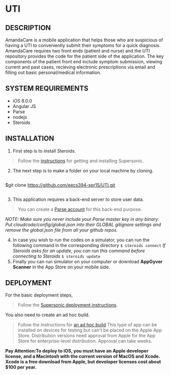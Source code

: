 # UTI

## DESCRIPTION
AmandaCare is a mobile application that helps those who are suspicious of having a UTI to conveniently submit their symptoms for a quick diagnosis. AmandaCare requires two front ends (patient and nurse) and the UTI repository provides the code for the patient side of the application. The key components of the patient front end include symptom submission, viewing current and past cases, recieving electronic prescriptions via email and filling out basic personal/medical information.

## SYSTEM REQUIREMENTS
* iOS 8.0.0
* Angular JS 
* Parse 
* nodejs
* Steroids

## INSTALLATION

1. First step is to install Steroids.
>Follow the [instructions](https://academy.appgyver.com/installwizard/steps#/home) for getting and installing Supersonic.

2. The next step is to make a folder on your local machine by cloning.
>```bash
$git clone https://github.com/eecs394-spr15/UTI.git
>```
3. This application requires a back-end server to store user data. 
>You can create a [Parse account](https://www.parse.com/signup) for this back-end purpose.

  *NOTE: Make sure you never include your Parse master key in any binary. Put cloudcode/config/global.json into their GLOBAL gitignore settings and remove the global.json file from all your github repos.*

4. In case you wish to run the codes on a simulator, you can run the following command in the corresponding directory
`$ steroids connect`
*If Steroids asks for an update, you can run this command before connecting to Steroids*
`$ steroids update`
5. Finally you can run simulator on your computer or download **AppGyver Scanner** in the App Store on your mobile side.



## DEPLOYMENT

For the basic deployment steps,
>Follow the [Supersonic deployment instructions](http://docs.appgyver.com/tooling/build-service/build-settings/deploying-to-cloud/).

You also need to create an ad hoc build.
>Follow the instructions for [an ad hoc build](http://docs.appgyver.com/tooling/build-service/build-settings/building-a-debug-build/) This type of app can be installed on devices for testing but can't be placed on the Apple App Store. Distribution versions need approval from Apple for the App Store for enterprise-level distribution. Approval can take weeks.

**Pay Attention:To deploy to iOS, you must have an Apple developer license, and a Macintosh with the current version of MacOS and Xcode. Xcode is a free download from Apple, but developer licenses cost about $100 per year.**
